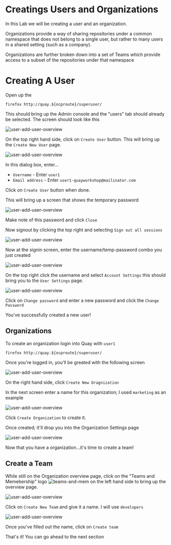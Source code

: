 # Creatings Users and Organizations

In this Lab we will be creating a user and an organization.

Organizations provide a way of sharing repositories under a common namespace that does not belong to a single user, but rather to many users in a shared setting (such as a company).

Organizations are further broken down into a set of Teams which provide access to a subset of the repositories under that namespace


# Creating A User

Open up the 


```
firefox http://quay.${ocproute}/superuser/
```


This should bring up the Admin console and the "users" tab should already be selected. The screen should look like this

![user-add-user-overview](images/user-adding-overview.png)


On the top right hand side, click on `Create User` button. This will bring up the `Create New User` page.

![user-add-user-overview](images/user-create-user.png)


In this dialog box, enter...

* `Username` - Enter `user1`
* `Email address` - Enter `user1-quayworkshop@mailinator.com`

Click on `Create User` button when done.

This will bring up a screen that shows the temporary password

![user-add-user-overview](images/user-temp-pass.png)

Make note of this password and click `Close`

Now signout by clicking the top right and selecting `Sign out all sessions`

![user-add-user-overview](images/user-admin-signout.png)

Now at the signin screen, enter the username/temp-password combo you just created

![user-add-user-overview](images/user-signin.png)


On the top right click the username and select `Account Settings` this should bring you to the `User Settings` page.

![user-add-user-overview](images/user-change-pw1.png)


Click on `Change password` and enter a new password and click the `Change Password`

You've successfully created a new user!

## Organizations

To create an organization login into Quay with `user1`

```
firefox http://quay.${ocproute}/superuser/
```
Once you're logged in, you'll be greated with the following screen

![user-add-user-overview](images/org-overview.png)

On the right hand side, click `Create New Oragnization`

In the next screen enter a name for this organization; I used `marketing` as an example

![user-add-user-overview](images/org-creation.png)

Click `Create Organization` to create it.

Once created; it'll drop you into the Organization Settings page

![user-add-user-overview](images/org-marketing.png)

Now that you have a organization...it's time to create a team!


## Create a Team

While still on the Organization overview page, click on the "Teams and Memebership" logo ![teams-and-mem](images/team-logo.png) on the left hand side to bring up the overview page.

![user-add-user-overview](images/team-create.png)

Click on `Create New Team` and give it a name. I will use `developers`

![user-add-user-overview](images/team-new-team.png)

Once you've filled out the name, click on `Create team`

That's it! You can go ahead to the next section
